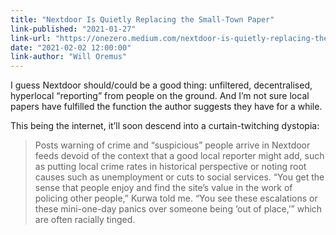 ```yaml
---
title: "Nextdoor Is Quietly Replacing the Small-Town Paper"
link-published: "2021-01-27"
link-url: "https://onezero.medium.com/nextdoor-is-quietly-replacing-the-small-town-paper-ca583962c15a"
date: "2021-02-02 12:00:00"
link-author: "Will Oremus"
---
```



I guess Nextdoor should/could be a good thing: unfiltered, decentralised, hyperlocal “reporting” from people on the ground. And I’m not sure local papers have fulfilled the function the author suggests they have for a while.

This being the internet, it’ll soon descend into a curtain-twitching dystopia:

> Posts warning of crime and “suspicious” people arrive in Nextdoor feeds devoid of the context that a good local reporter might add, such as putting local crime rates in historical perspective or noting root causes such as unemployment or cuts to social services. “You get the sense that people enjoy and find the site’s value in the work of policing other people,” Kurwa told me. “You see these escalations or these mini-one-day panics over someone being ‘out of place,’” which are often racially tinged.

